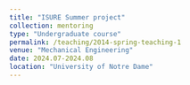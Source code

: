 ```yaml
---
title: "ISURE Summer project"
collection: mentoring
type: "Undergraduate course"
permalink: /teaching/2014-spring-teaching-1
venue: "Mechanical Engineering"
date: 2024.07-2024.08
location: "University of Notre Dame"
---
```


